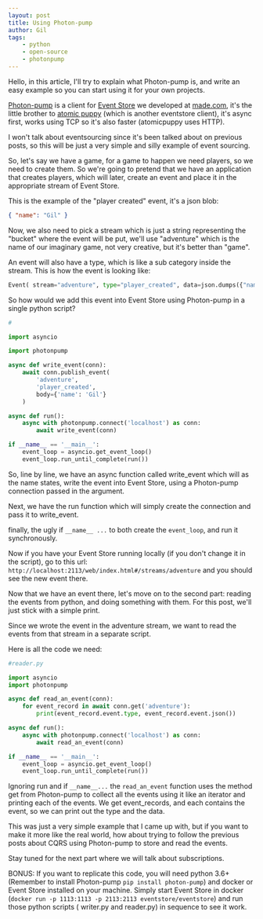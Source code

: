 ```yaml
---
layout: post
title: Using Photon-pump
author: Gil
tags:
    - python
    - open-source
    - photonpump
---
```


Hello, in this article, I'll try to explain what Photon-pump is, and write an easy
example so you can start using it for your own projects.

[Photon-pump](https://github.com/madedotcom/photon-pump) is a client for
[Event Store](https://eventstore.org/) we developed at [made.com](https://made.com),
it's the little brother to [atomic puppy](https://github.com/madedotcom/atomicpuppy)
(which is another eventstore client), it's async first, works using TCP so it's also
faster (atomicpuppy uses HTTP).

I won't talk about eventsourcing since it's been talked about on previous posts, so this
will be just a very simple and silly example of event sourcing.

So, let's say we have a game, for a game to happen we need players, so we need to create
them. So we're going to pretend that we have an application that creates players, which
will later, create an event and place it in the appropriate stream of Event Store.

This is the example of the "player created" event, it's a json blob:

```json
{ "name": "Gil" }
```

Now, we also need to pick a stream which is just a string representing the "bucket"
where the event will be put, we'll use "adventure" which is the name of our imaginary
game, not very creative, but it's better than "game".

An event will also have a type, which is like a sub category inside the stream. This is
how the event is looking like:

```python
Event( stream="adventure", type="player_created", data=json.dumps({"name": "Gil"}) )
```

So how would we add this event into Event Store using Photon-pump in a single python
script?

```python filename="writer.py"
#

import asyncio

import photonpump

async def write_event(conn):
    await conn.publish_event(
        'adventure',
        'player_created',
        body={'name': 'Gil'}
    )

async def run():
    async with photonpump.connect('localhost') as conn:
        await write_event(conn)

if __name__ == '__main__':
    event_loop = asyncio.get_event_loop()
    event_loop.run_until_complete(run())
```

So, line by line, we have an async function called write_event which will as the name
states, write the event into Event Store, using a Photon-pump connection passed in the
argument.

Next, we have the run function which will simply create the connection and pass it to
write_event.

finally, the ugly if `__name__ ...` to both create the `event_loop`, and run it
synchronously.

Now if you have your Event Store running locally (if you don't change it in the script),
go to this url: `http://localhost:2113/web/index.html#/streams/adventure` and you should
see the new event there.

Now that we have an event there, let's move on to the second part: reading the events
from python, and doing something with them. For this post, we'll just stick with a
simple print.

Since we wrote the event in the adventure stream, we want to read the events from that
stream in a separate script.

Here is all the code we need:

```python
#reader.py

import asyncio
import photonpump

async def read_an_event(conn):
    for event_record in await conn.get('adventure'):
        print(event_record.event.type, event_record.event.json())

async def run():
    async with photonpump.connect('localhost') as conn:
        await read_an_event(conn)

if __name__ == '__main__':
    event_loop = asyncio.get_event_loop()
    event_loop.run_until_complete(run())

```

Ignoring run and if `__name__...` the `read_an_event` function uses the method get from
Photon-pump to collect all the events using it like an iterator and printing each of the
events. We get event_records, and each contains the event, so we can print out the type
and the data.

This was just a very simple example that I came up with, but if you want to make it more
like the real world, how about trying to follow the previous posts about CQRS using
Photon-pump to store and read the events.

Stay tuned for the next part where we will talk about subscriptions.

BONUS: If you want to replicate this code, you will need python 3.6+ (Remember to
install Photon-pump `pip install photon-pump`) and docker or Event Store installed on
your machine. Simply start Event Store in docker
(`docker run -p 1113:1113 -p 2113:2113 eventstore/eventstore`) and run those python
scripts ( writer.py and reader.py) in sequence to see it work.
